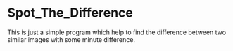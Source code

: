 # Spot_The_Difference
This is just a simple program which help to find the difference between two similar images with some minute difference.
